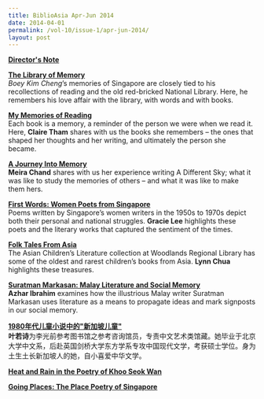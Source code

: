 ```yaml
---
title: BiblioAsia Apr-Jun 2014
date: 2014-04-01
permalink: /vol-10/issue-1/apr-jun-2014/
layout: post
---
```

[<b>Director's Note</b>](/vol-10/issue-1/apr-jun-2014/director-note)

[<b>The Library of Memory </b>](/vol-10/issue-1/apr-jun-2014/library-memory)<br><i>Boey Kim Cheng</i>’s memories of Singapore are closely tied to his recollections of reading and the old red-bricked National Library. Here, he remembers his love affair with the library, with words and with books.

[<b>My Memories of Reading</b>](/vol-10/issue-1/apr-jun-2014/reading-memory)<br>Each book is a memory, a reminder of the person we were when we read it. Here, **Claire Tham** shares with us the books she remembers – the ones that shaped her thoughts and her writing, and ultimately the person she became.

[<b>A Journey Into Memory</b>](/vol-10/issue-1/apr-jun-2014/journey-memory)<br>**Meira Chand** shares with us her experience writing A Different Sky; what it was like to study the memories of others – and what it was like to make them hers.

[<b>First Words:   Women Poets from  Singapore </b>](/vol-10/issue-1/apr-jun-2014/first-women-poets)<br>Poems written by Singapore’s women writers in the 1950s to 1970s depict both their personal and national struggles. **Gracie Lee** highlights these poets and the literary works that captured the sentiment of the times.

[<b>Folk Tales From Asia</b>](/vol-10/issue-1/apr-jun-2014/folk-tales)<br>The Asian Children’s Literature collection at Woodlands Regional Library has some of the oldest and rarest children’s books from Asia. **Lynn Chua** highlights these treasures.

[<b>Suratman Markasan: Malay Literature and Social Memory</b>](/vol-10/issue-1/apr-jun-2014/suratman)<br>**Azhar Ibrahim** examines how the illustrious Malay writer Suratman Markasan uses literature as a means to propagate ideas and mark signposts in our social memory. 

[<b>1980年代儿童小说中的"新加坡儿童"</b>](/vol-10/issue-1/apr-jun-2014/sg-children)<br> **叶若诗**为李光前参考图书馆之参考咨询馆员，专责中文艺术类馆藏。她毕业于北京大学中文系，后赴英国剑桥大学东方学系专攻中国现代文学，考获硕士学位。身为土生土长新加坡人的她，自小喜爱中华文学。

[<b>Heat and Rain in the Poetry of Khoo Seok Wan</b>](/vol-10/issue-1/apr-jun-2014/heat-and-rain)<br>

[<b>Going Places: The Place Poetry of Singapore</b>](/vol-10/issue-1/apr-jun-2014/going-places)<br>
